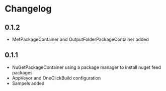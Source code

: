# Changelog

## 0.1.2
* MefPackageContainer and OutputFolderPackageContainer added

## 0.1.1
* NuGetPackageContainer using a package manager to install nuget feed packages
* AppVeyor and OneClickBuild configuration
* Sampels added
